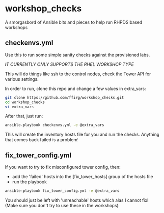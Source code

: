 # workshop_checks

A smorgasbord of Ansible bits and pieces to help run RHPDS based workshops

## checkenvs.yml

Use this to run some simple sanity checks against the provisioned labs.

*IT CURRENTLY ONLY SUPPORTS THE RHEL WORKSHOP TYPE*

This will do things like ssh to the control nodes, check the Tower API for various settings.

In order to run, clone this repo and change a few values in extra_vars:

```bash
git clone https://github.com/ffirg/workshop_checks.git
cd workshop_checks
vi extra_vars
```

After that, just run:

```bash
ansible-playbook checkenvs.yml -e @extra_vars
```

This will create the inventory hosts file for you and run the checks.
Anything that comes back failed is a problem!

## fix_tower_config.yml

If you want to try to fix misconfigured tower config, then:

 - add the 'failed' hosts into the [fix_tower_hosts] group of the hosts file
 - run the playbook

```bash
ansible-playbook fix_tower_config.yml -e @extra_vars
```

You should just be left with 'unreachable' hosts which alas I cannot fix!
(Make sure you don't try to use these in the workshops)
